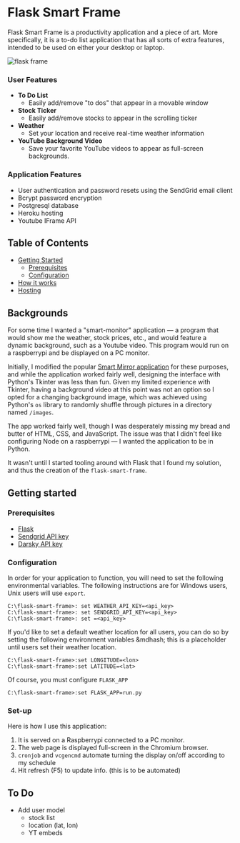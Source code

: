 # Flask Smart Frame

Flask Smart Frame is a productivity application and a piece of art. More specifically, it is a to-do list application that has all sorts of extra features, intended to be used on either your desktop or laptop.


![flask frame](https://i.imgur.com/yTIpYmGl.jpg)

### User Features

- **To Do List** 
    - Easily add/remove "to dos" that appear in a movable window
- **Stock Ticker** 
    - Easily add/remove stocks to appear in the scrolling ticker
- **Weather** 
    - Set your location and receive real-time weather information
- **YouTube Background Video** 
    - Save your favorite YouTube videos to appear as full-screen backgrounds. 

### Application Features
- User authentication and password resets using the SendGrid email client
- Bcrypt password encryption
- Postgresql database
- Heroku hosting
- Youtube IFrame API


## Table of Contents
<!-- - [Background](#background) -->
- [Getting Started](#getting-started)
  - [Prerequisites](#prerequisites)
  - [Configuration](#configuration)
- [How it works](#how)
- [Hosting](#hosting)

## Backgrounds

For some time I wanted a "smart-monitor" application &mdash; a program that would show me the weather, stock prices, etc., and would feature a dynamic background, such as a Youtube video. This program would run on a raspberrypi and be displayed on a PC monitor.

Initially, I modified the popular [Smart Mirror application](https://github.com/HackerShackOfficial/Smart-Mirror) for these purposes, and while the application worked fairly well, designing the interface with Python's Tkinter was less than fun. Given my limited experience with Tkinter, having a background video at this point was not an option so I opted for a changing background image, which was achieved using Python's `os` library to randomly shuffle through pictures in a directory named `/images`. 

The app worked fairly well, though I was desperately missing my bread and butter of HTML, CSS, and JavaScript. The issue was that I didn't feel like configuring Node on a raspberrypi &mdash; I wanted the application to be in Python.

It wasn't until I started tooling around with Flask that I found my solution, and thus the creation of the `flask-smart-frame`.

## Getting started


### Prerequisites
- [Flask](http://flask.pocoo.org/docs/1.0/)
- [Sendgrid API key](https://sendgrid.com/)
- [Darsky API key](https://darksky.net/dev)

### Configuration

In order for your application to function, you will need to set the following environmental variables. The following instructions are for Windows users, Unix users will use `export`.


```
C:\flask-smart-frame>: set WEATHER_API_KEY=<api_key>
C:\flask-smart-frame>: set SENDGRID_API_KEY=<api_key>
C:\flask-smart-frame>: set =<api_key>
```

If you'd like to set a default weather location for all users, you can do so by setting the following environment variables &mdhash; this is a placeholder until users set their weather location.   
```
C:\flask-smart-frame>:set LONGITUDE=<lon>
C:\flask-smart-frame>:set LATITUDE=<lat>
```

Of course, you must configure `FLASK_APP`

```
C:\flask-smart-frame>:set FLASK_APP=run.py
```

### Set-up

Here is how I use this application:

1. It is served on a Raspberrypi connected to a PC monitor.
2. The web page is displayed full-screen in the Chromium browser.
3. `cronjob` and `vcgencmd` automate turning the display on/off according to my schedule
4. Hit refresh (F5) to update info. (this is to be automated)

## To Do
- Add user model
  - stock list
  - location (lat, lon)
  - YT embeds